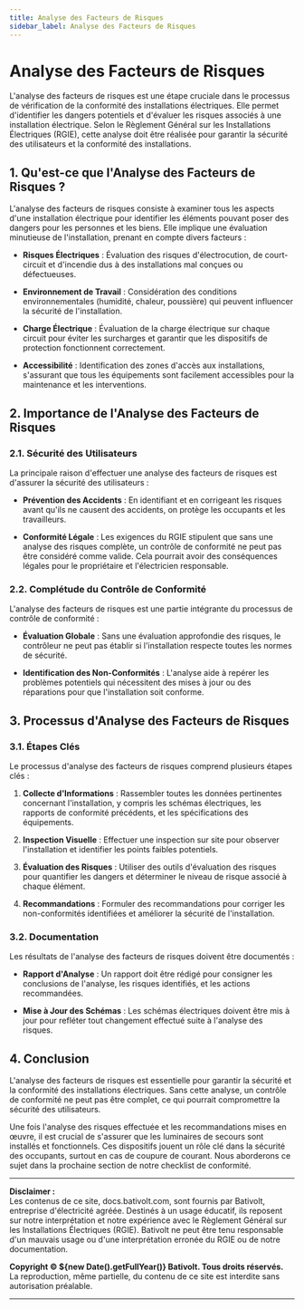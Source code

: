 ```yaml
---
title: Analyse des Facteurs de Risques
sidebar_label: Analyse des Facteurs de Risques
---
```


# Analyse des Facteurs de Risques

L'analyse des facteurs de risques est une étape cruciale dans le processus de vérification de la conformité des installations électriques. Elle permet d'identifier les dangers potentiels et d'évaluer les risques associés à une installation électrique. Selon le Règlement Général sur les Installations Électriques (RGIE), cette analyse doit être réalisée pour garantir la sécurité des utilisateurs et la conformité des installations.

## 1. Qu'est-ce que l'Analyse des Facteurs de Risques ?

L'analyse des facteurs de risques consiste à examiner tous les aspects d'une installation électrique pour identifier les éléments pouvant poser des dangers pour les personnes et les biens. Elle implique une évaluation minutieuse de l'installation, prenant en compte divers facteurs :

- **Risques Électriques** : Évaluation des risques d'électrocution, de court-circuit et d'incendie dus à des installations mal conçues ou défectueuses.

- **Environnement de Travail** : Considération des conditions environnementales (humidité, chaleur, poussière) qui peuvent influencer la sécurité de l'installation.

- **Charge Électrique** : Évaluation de la charge électrique sur chaque circuit pour éviter les surcharges et garantir que les dispositifs de protection fonctionnent correctement.

- **Accessibilité** : Identification des zones d'accès aux installations, s'assurant que tous les équipements sont facilement accessibles pour la maintenance et les interventions.

## 2. Importance de l'Analyse des Facteurs de Risques

### 2.1. Sécurité des Utilisateurs
La principale raison d'effectuer une analyse des facteurs de risques est d'assurer la sécurité des utilisateurs :

- **Prévention des Accidents** : En identifiant et en corrigeant les risques avant qu'ils ne causent des accidents, on protège les occupants et les travailleurs.

- **Conformité Légale** : Les exigences du RGIE stipulent que sans une analyse des risques complète, un contrôle de conformité ne peut pas être considéré comme valide. Cela pourrait avoir des conséquences légales pour le propriétaire et l'électricien responsable.

### 2.2. Complétude du Contrôle de Conformité
L'analyse des facteurs de risques est une partie intégrante du processus de contrôle de conformité :

- **Évaluation Globale** : Sans une évaluation approfondie des risques, le contrôleur ne peut pas établir si l'installation respecte toutes les normes de sécurité.

- **Identification des Non-Conformités** : L'analyse aide à repérer les problèmes potentiels qui nécessitent des mises à jour ou des réparations pour que l'installation soit conforme.

## 3. Processus d'Analyse des Facteurs de Risques

### 3.1. Étapes Clés
Le processus d'analyse des facteurs de risques comprend plusieurs étapes clés :

1. **Collecte d'Informations** : Rassembler toutes les données pertinentes concernant l'installation, y compris les schémas électriques, les rapports de conformité précédents, et les spécifications des équipements.

2. **Inspection Visuelle** : Effectuer une inspection sur site pour observer l'installation et identifier les points faibles potentiels.

3. **Évaluation des Risques** : Utiliser des outils d'évaluation des risques pour quantifier les dangers et déterminer le niveau de risque associé à chaque élément.

4. **Recommandations** : Formuler des recommandations pour corriger les non-conformités identifiées et améliorer la sécurité de l'installation.

### 3.2. Documentation
Les résultats de l'analyse des facteurs de risques doivent être documentés :

- **Rapport d'Analyse** : Un rapport doit être rédigé pour consigner les conclusions de l'analyse, les risques identifiés, et les actions recommandées.

- **Mise à Jour des Schémas** : Les schémas électriques doivent être mis à jour pour refléter tout changement effectué suite à l'analyse des risques.

## 4. Conclusion

L'analyse des facteurs de risques est essentielle pour garantir la sécurité et la conformité des installations électriques. Sans cette analyse, un contrôle de conformité ne peut pas être complet, ce qui pourrait compromettre la sécurité des utilisateurs.

Une fois l'analyse des risques effectuée et les recommandations mises en œuvre, il est crucial de s'assurer que les luminaires de secours sont installés et fonctionnels. Ces dispositifs jouent un rôle clé dans la sécurité des occupants, surtout en cas de coupure de courant. Nous aborderons ce sujet dans la prochaine section de notre checklist de conformité.

---

**Disclaimer :**  
Les contenus de ce site, docs.bativolt.com, sont fournis par Bativolt, entreprise d'électricité agréée. Destinés à un usage éducatif, ils reposent sur notre interprétation et notre expérience avec le Règlement Général sur les Installations Électriques (RGIE). Bativolt ne peut être tenu responsable d'un mauvais usage ou d'une interprétation erronée du RGIE ou de notre documentation.

**Copyright © ${new Date().getFullYear()} Bativolt. Tous droits réservés.**  
La reproduction, même partielle, du contenu de ce site est interdite sans autorisation préalable.

---
